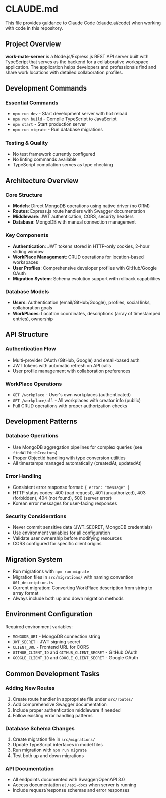 # CLAUDE.md

This file provides guidance to Claude Code (claude.ai/code) when working with code in this repository.

## Project Overview

**work-mate-server** is a Node.js/Express.js REST API server built with TypeScript that serves as the backend for a collaborative workspace application. The application helps developers and professionals find and share work locations with detailed collaboration profiles.

## Development Commands

### Essential Commands
- `npm run dev` - Start development server with hot reload
- `npm run build` - Compile TypeScript to JavaScript
- `npm start` - Start production server
- `npm run migrate` - Run database migrations

### Testing & Quality
- No test framework currently configured
- No linting commands available
- TypeScript compilation serves as type checking

## Architecture Overview

### Core Structure
- **Models**: Direct MongoDB operations using native driver (no ORM)
- **Routes**: Express.js route handlers with Swagger documentation
- **Middleware**: JWT authentication, CORS, security headers
- **Database**: MongoDB with manual connection management

### Key Components
- **Authentication**: JWT tokens stored in HTTP-only cookies, 2-hour sliding window
- **WorkPlace Management**: CRUD operations for location-based workspaces
- **User Profiles**: Comprehensive developer profiles with GitHub/Google OAuth
- **Migration System**: Schema evolution support with rollback capabilities

### Database Models
- **Users**: Authentication (email/GitHub/Google), profiles, social links, collaboration goals
- **WorkPlaces**: Location coordinates, descriptions (array of timestamped entries), ownership

## API Structure

### Authentication Flow
- Multi-provider OAuth (GitHub, Google) and email-based auth
- JWT tokens with automatic refresh on API calls
- User profile management with collaboration preferences

### WorkPlace Operations
- `GET /workplace` - User's own workplaces (authenticated)
- `GET /workplace/all` - All workplaces with creator info (public)
- Full CRUD operations with proper authorization checks

## Development Patterns

### Database Operations
- Use MongoDB aggregation pipelines for complex queries (see `findAllWithCreators`)
- Proper ObjectId handling with type conversion utilities
- All timestamps managed automatically (createdAt, updatedAt)

### Error Handling
- Consistent error response format: `{ error: "message" }`
- HTTP status codes: 400 (bad request), 401 (unauthorized), 403 (forbidden), 404 (not found), 500 (server error)
- Korean error messages for user-facing responses

### Security Considerations
- Never commit sensitive data (JWT_SECRET, MongoDB credentials)
- Use environment variables for all configuration
- Validate user ownership before modifying resources
- CORS configured for specific client origins

## Migration System

- Run migrations with `npm run migrate`
- Migration files in `src/migrations/` with naming convention `001_description.ts`
- Current migration: Converting WorkPlace description from string to array format
- Always include both up and down migration methods

## Environment Configuration

Required environment variables:
- `MONGODB_URI` - MongoDB connection string
- `JWT_SECRET` - JWT signing secret
- `CLIENT_URL` - Frontend URL for CORS
- `GITHUB_CLIENT_ID` and `GITHUB_CLIENT_SECRET` - GitHub OAuth
- `GOOGLE_CLIENT_ID` and `GOOGLE_CLIENT_SECRET` - Google OAuth

## Common Development Tasks

### Adding New Routes
1. Create route handler in appropriate file under `src/routes/`
2. Add comprehensive Swagger documentation
3. Include proper authentication middleware if needed
4. Follow existing error handling patterns

### Database Schema Changes
1. Create migration file in `src/migrations/`
2. Update TypeScript interfaces in model files
3. Run migration with `npm run migrate`
4. Test both up and down migrations

### API Documentation
- All endpoints documented with Swagger/OpenAPI 3.0
- Access documentation at `/api-docs` when server is running
- Include request/response schemas and error responses